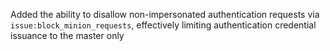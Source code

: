 Added the ability to disallow non-impersonated authentication requests via `issue:block_minion_requests`, effectively limiting authentication credential issuance to the master only
